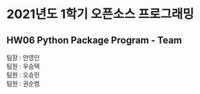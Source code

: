 # 2021년도 1학기 오픈소스 프로그래밍  
## HW06 Python Package Program - Team
팀장 : 안영인  
팀원 : 우승택  
팀원 : 오승민  
팀원 : 권순범
